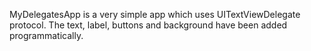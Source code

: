 MyDelegatesApp is a very simple app which uses UITextViewDelegate protocol. The text, label, buttons and background have been added programmatically.